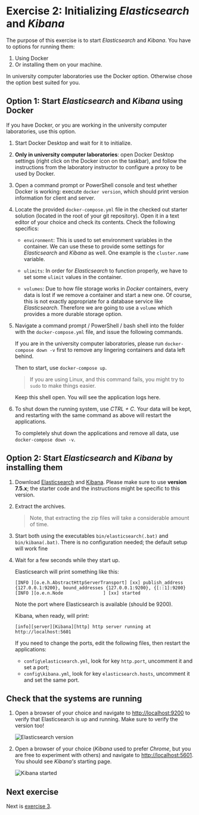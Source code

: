 # Exercise 2: Initializing _Elasticsearch_ and _Kibana_

The purpose of this exercise is to start _Elasticsearch_ and _Kibana_. You have to options for running them:

1. Using Docker
1. Or installing them on your machine.

In university computer laboratories use the Docker option. Otherwise chose the option best suited for you.

## Option 1: Start _Elasticsearch_ and _Kibana_ using Docker

If you have Docker, or you are working in the university computer laboratories, use this option.

1. Start Docker Desktop and wait for it to initialize.

1. **Only in university computer laboratories**: open Docker Desktop settings (right click on the Docker icon on the taskbar), and follow the instructions from the laboratory instructor to configure a proxy to be used by Docker.

1. Open a command prompt or PowerShell console and test whether Docker is working: execute `docker version`, which should print version information for client and server.

1. Locate the provided `docker-compose.yml` file in the checked out starter solution (located in the root of your git repository). Open it in a text editor of your choice and check its contents. Check the following specifics:

   - `environment`: This is used to set environment variables in the container. We can use these to provide some settings for _Elasticsearch_ and _Kibana_ as well. One example is the `cluster.name` variable.

   - `ulimits`: In order for _Elasticsearch_ to function properly, we have to set some `ulimit` values in the container.

   - `volumes`: Due to how file storage works in _Docker_ containers, every data is lost if we remove a container and start a new one. Of course, this is not exactly appropriate for a database service like _Elasticsearch_. Therefore we are going to use a `volume` which provides a more durable storage option.

1. Navigate a command prompt / PowerShell / bash shell into the folder with the `docker-compose.yml` file, and issue the following commands.

   If you are in the university computer laboratories, please run `docker-compose down -v` first to remove any lingering containers and data left behind.

   Then to start, use `docker-compose up`.

   > If you are using Linux, and this command fails, you might try to `sudo` to make things easier.

   Keep this shell open. You will see the application logs here.

1. To shut down the running system, use _CTRL + C_. Your data will be kept, and restarting with the same command as above will restart the applications.

   To completely shut down the applications and remove all data, use `docker-compose down -v`.

## Option 2: Start _Elasticsearch_ and _Kibana_ by installing them

1. Download [Elasticsearch](https://www.elastic.co/downloads/past-releases/elasticsearch-7-5-1) and [Kibana](https://www.elastic.co/downloads/past-releases/kibana-7-5-1). Please make sure to use **version 7.5.x**; the starter code and the instructions might be specific to this version.

1. Extract the archives.

   > Note, that extracting the zip files will take a considerable amount of time.

1. Start both using the executables `bin/elasticsearch(.bat)` and `bin/kibana(.bat)`. There is no configuration needed; the default setup will work fine

1. Wait for a few seconds while they start up.

   Elasticsearch will print something like this:

   ```
   [INFO ][o.e.h.AbstractHttpServerTransport] [xx] publish_address {127.0.0.1:9200}, bound_addresses {127.0.0.1:9200}, {[::1]:9200}
   [INFO ][o.e.n.Node               ] [xx] started
   ```

   Note the port where Elasticsearch is available (should be 9200).

   Kibana, when ready, will print:

   `[info][server][Kibana][http] http server running at http://localhost:5601`

   If you need to change the ports, edit the following files, then restart the applications:

   - `config\elasticsearch.yml`, look for key `http.port`, uncomment it and set a port;
   - `config\kibana.yml`, look for key `elasticsearch.hosts`, uncomment it and set the same port.

## Check that the systems are running

1. Open a browser of your choice and navigate to <http://localhost:9200> to verify that Elasticsearch is up and running. Make sure to verify the version too!

   ![Elasticsearch version](./images/exercises/elasticsearch-version.png)

1. Open a browser of your choice (_Kibana_ used to prefer _Chrome_, but you are free to experiment with others) and navigate to <http://localhost:5601>. You should see _Kibana's_ starting page.

   ![Kibana started](./images/exercises/kibana-started.png)

## Next exercise

Next is [exercise 3](exercise3.md).
